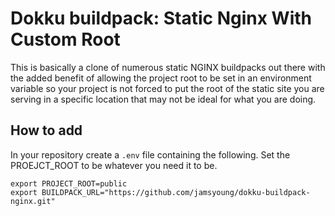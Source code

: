 # Dokku buildpack: Static Nginx With Custom Root
This is basically a clone of numerous static NGINX buildpacks out there with
the added benefit of allowing the project root to be set in an environment
variable so your project is not forced to put the root of the static site you
are serving in a specific location that may not be ideal for what you are
doing.

## How to add
In your repository create a `.env` file containing the following.  Set the
PROEJCT_ROOT to be whatever you need it to be.

```
export PROJECT_ROOT=public
export BUILDPACK_URL="https://github.com/jamsyoung/dokku-buildpack-nginx.git"
```

